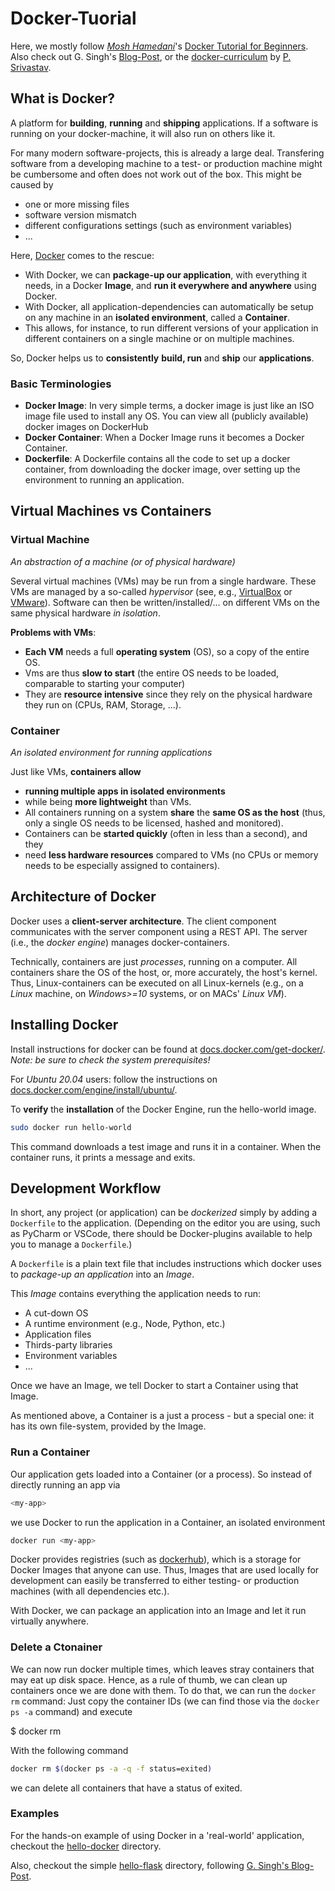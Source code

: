# Docker-Tuorial
Here, we mostly follow [*Mosh Hamedani*](codewithmosh.com)'s [Docker Tutorial for Beginners](https://www.youtube.com/watch?v=pTFZFxd4hOI).
Also check out G. Singh's [Blog-Post](https://towardsdatascience.com/docker-made-easy-for-data-scientists-b32efbc23165), or the [docker-curriculum](https://docker-curriculum.com/) by [P. Srivastav](https://prakhar.me/).

## What is Docker?
A platform for **building**, **running** and **shipping** applications. 
If a software is running on your docker-machine, it will also run on others like it.

For many modern software-projects, this is already a large deal. 
Transfering software from a developing machine to a test- or production machine might be cumbersome and often does not work out of the box.
This might be caused by
- one or more missing files
- software version mismatch
- different configurations settings (such as environment variables)
- ...

Here, [Docker](https://www.docker.com/) comes to the rescue:
- With Docker, we can **package-up our application**, with everything it needs, in a Docker **Image**, and **run it everywhere and anywhere** using Docker.
- With Docker, all application-dependencies can automatically be setup on any machine in an **isolated environment**, called a **Container**.
- This allows, for instance, to run different versions of your application in different containers on a single machine or on multiple machines.

So, Docker helps us to **consistently** **build, run** and **ship** our **applications**.

### Basic Terminologies

- **Docker Image**: In very simple terms, a docker image is just like an ISO image file used to install any OS. You can view all (publicly available) docker images on DockerHub
- **Docker Container**: When a Docker Image runs it becomes a Docker Container.
- **Dockerfile**: A Dockerfile contains all the code to set up a docker container, from downloading the docker image, over setting up the environment to running an application.

## Virtual Machines vs Containers

### Virtual Machine
_An abstraction of a machine (or of physical hardware)_

Several virtual machines (VMs) may be run from a single hardware. These VMs are managed by a so-called *hypervisor* (see, e.g., [VirtualBox](https://www.virtualbox.org/) or [VMware](https://www.vmware.com/)).
Software can then be written/installed/... on different VMs on the same physical hardware *in isolation*.

**Problems with VMs**:
- **Each VM** needs a full **operating system** (OS), so a copy of the entire OS.
- Vms are thus **slow to start** (the entire OS needs to be loaded, comparable to starting your computer)
- They are **resource intensive** since they rely on the physical hardware they run on (CPUs, RAM, Storage, ...).

### Container 
_An isolated environment for running applications_

Just like VMs, **containers allow**
- **running multiple apps in isolated environments**
- while being **more lightweight** than VMs.
- All containers running on a system **share** the **same OS as the host** (thus, only a single OS needs to be licensed, hashed and monitored).
- Containers can be **started quickly** (often in less than a second), and they
- need **less hardware resources** compared to VMs (no CPUs or memory needs to be especially assigned to containers).

## Architecture of Docker
Docker uses a **client-server architecture**. 
The client component communicates with the server component using a REST API. 
The server (i.e., the *docker engine*) manages docker-containers. 

Technically, containers are just *processes*, running on a computer.
All containers share the OS of the host, or, more accurately, the host's kernel.
Thus, Linux-containers can be executed on all Linux-kernels (e.g., on a _Linux_ machine, on _Windows>=10_ systems, or on MACs' *Linux VM*).

## Installing Docker 
Install instructions for docker can be found at [docs.docker.com/get-docker/](https://docs.docker.com/get-docker/).
*Note: be sure to check the system prerequisites!*

For *Ubuntu 20.04* users: 
follow the instructions on [docs.docker.com/engine/install/ubuntu/](https://docs.docker.com/engine/install/ubuntu/).

To **verify** the **installation** of the Docker Engine, run the hello-world image.
```bash
sudo docker run hello-world
```

This command downloads a test image and runs it in a container. 
When the container runs, it prints a message and exits.

## Development Workflow
In short, any project (or application) can be *dockerized* simply by adding a `Dockerfile` to the application.
(Depending on the editor you are using, such as PyCharm or VSCode, there should be Docker-plugins available to help you to manage a `Dockerfile`.)

A `Dockerfile` is a plain text file that includes instructions which docker uses to *package-up an application* into an *Image*.

This *Image* contains everything the application needs to run:
- A cut-down OS
- A runtime environment (e.g., Node, Python, etc.)
- Application files
- Thirds-party libraries
- Environment variables
- ...

Once we have an Image, we tell Docker to start a Container using that Image. 

As mentioned above, a Container is a just a process - but a special one:  it has its own file-system, provided by the Image.

### Run a Container

Our application gets loaded into a Container (or a process).
So instead of directly running an app via
```bash
<my-app>
```
we use Docker to run the application in a Container, an isolated environment
```bash
docker run <my-app>
```

Docker provides registries (such as [dockerhub](https://hub.docker.com/)), which is a storage for Docker Images that anyone can use.
Thus, Images that are used locally for development can easily be transferred to either testing- or production machines (with all dependencies etc.). 

With Docker, we can package an application into an Image and let it run virtually anywhere.

### Delete a Ctonainer

We can now run docker multiple times, which leaves stray containers that may eat up disk space. 
Hence, as a rule of thumb, we can clean up containers once we are done with them. 
To do that, we can run the `docker rm` command: Just copy the container IDs (we can find those via the `docker ps -a` command) and execute

$ docker rm <container ID_i> <container ID_j>

With the following command
```bash
docker rm $(docker ps -a -q -f status=exited)
```
we can delete all containers that have a status of exited.

### Examples

For the hands-on example of using Docker in a 'real-world' application, checkout the [hello-docker](hello-docker) directory.

Also, checkout the simple [hello-flask](hello-flask) directory, following [G. Singh's Blog-Post](https://towardsdatascience.com/docker-made-easy-for-data-scientists-b32efbc23165).
